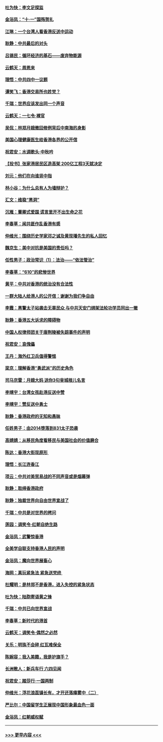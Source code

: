 #### [吐为快：李文足探监](../pages/nsc993/n11509622.md?t=09101355) 
#### [金浴凤：“十‧一”国殇贺礼](../pages/nsc993/n11509593.md?t=09101355) 
#### [江琳：一个台湾人看香港反送中运动](../pages/nsc993/n11509211.md?t=09101355) 
#### [耿静：中共最后的对头](../pages/nsc993/n11508308.md?t=09101355) 
#### [吕锡民：循环经济的基石——废弃物能源](../pages/nsc993/n11508212.md?t=09101355) 
#### [云鹤天：周恩来](../pages/nsc993/n11508055.md?t=09101355) 
#### [理悟：中共四中一议题](../pages/nsc993/n11507782.md?t=09101355) 
#### [谭笑飞：香港交易所也姓党？](../pages/nsc993/n11507753.md?t=09101355) 
#### [千瑞：世界应该发出同一个声音](../pages/nsc993/n11507290.md?t=09101355) 
#### [云鹤天：一七令‧裸官](../pages/nsc993/n11507177.md?t=09101355) 
#### [吴侃：林郑月娥撤回修例背后中南海的身影](../pages/nsc993/n11506876.md?t=09101355) 
#### [美国心理健康医生给香港各界的公开信](../pages/nsc993/n11506809.md?t=09101355) 
#### [祝君安：水调歌头‧中秋吟](../pages/nsc993/n11506758.md?t=09101355) 
#### [【投书】张家港居民区造高架 200亿工程3天就决定](../pages/nsc993/n11506682.md?t=09101355) 
#### [刘元：他们在向谁竖中指](../pages/nsc993/n11505384.md?t=09101355) 
#### [林小谷：为什么总有人为墙辩护？](../pages/nsc993/n11505226.md?t=09101355) 
#### [汇文：维稳“黑洞”](../pages/nsc993/n11504347.md?t=09101355) 
#### [沉雁：董卿式爱国 谎言里开不出生命之花](../pages/nsc993/n11503215.md?t=09101355) 
#### [李春草：闻共匪作乱香港有感](../pages/nsc993/n11503072.md?t=09101355) 
#### [仲维光：围绕历史学家邓之诚及黄现璠先生的私人回忆](../pages/nsc993/n11501330.md?t=09101355) 
#### [魏京生：美中对抗是美国的责任吗？](../pages/nsc993/n11500723.md?t=09101355) 
#### [任性男子：政治常识（1）：法治——“依法管治”](../pages/nsc993/n11500791.md?t=09101355) 
#### [李春草：“610”的悲惨世界](../pages/nsc993/n11501141.md?t=09101355) 
#### [黄平：中共对香港的统治没有合法性](../pages/nsc993/n11499473.md?t=09101355) 
#### [一群大陆人给港人的公开信：谢谢为我们争自由](../pages/nsc993/n11500402.md?t=09101355) 
#### [李霞：黑警太子站袭击无辜民众 与中共天安门绑架法轮功学员同出一辙](../pages/nsc993/n11499805.md?t=09101355) 
#### [耿静：香港五大诉求的障碍物](../pages/nsc993/n11497578.md?t=09101355) 
#### [中国人权律师团关于唐荆陵被失踪事件的声明](../pages/nsc993/n11500014.md?t=09101355) 
#### [祝君安：哀傀儡](../pages/nsc993/n11499776.md?t=09101355) 
#### [王丹：海外红卫兵值得警惕](../pages/nsc993/n11498138.md?t=09101355) 
#### [梁京：理解香港“勇武派”的历史角色](../pages/nsc993/n11498006.md?t=09101355) 
#### [司马京雷：月娥大妈  送你3句皇城根儿名言](../pages/nsc993/n11497885.md?t=09101355) 
#### [李靖宇：台湾女孩赴港反送中赞](../pages/nsc993/n11497721.md?t=09101355) 
#### [李靖宇：赞反送中勇士](../pages/nsc993/n11497452.md?t=09101355) 
#### [耿静：香港政府的无知和愚昧](../pages/nsc993/n11494238.md?t=09101355) 
#### [任姓男子：由2014堕落到831太子恐袭](../pages/nsc993/n11496683.md?t=09101355) 
#### [高婧婧：从移民角度看移民与美国社会的价值磨合](../pages/nsc993/n11495757.md?t=09101355) 
#### [陈达：香港大街现原形 ](../pages/nsc993/n11495441.md?t=09101355) 
#### [理悟：长江连香江](../pages/nsc993/n11495377.md?t=09101355) 
#### [项云：中共对美贸易战的不同声音或是烟幕弹](../pages/nsc993/n11494929.md?t=09101355) 
#### [耿静：取缔香港政府](../pages/nsc993/n11494218.md?t=09101355) 
#### [耿静：独裁世界向自由世界宣战了](../pages/nsc993/n11494190.md?t=09101355) 
#### [千瑞：中共是对世界的拷问](../pages/nsc993/n11493021.md?t=09101355) 
#### [莲园：调笑令‧红朝自绝生路](../pages/nsc993/n11493011.md?t=09101355) 
#### [金浴凤：武警惊香港](../pages/nsc993/n11492994.md?t=09101355) 
#### [全美学自联支持香港人民的声明](../pages/nsc993/n11492630.md?t=09101355) 
#### [金浴凤：魔向世界展畜心](../pages/nsc993/n11492599.md?t=09101355) 
#### [海网：真玩紧急法 紧急送党终 ](../pages/nsc993/n11492535.md?t=09101355) 
#### [杜耀明：是林郑不是香港，进入失控的紧急状态](../pages/nsc993/n11491420.md?t=09101355) 
#### [吐为快：陆胞寄语黄之锋](../pages/nsc993/n11491117.md?t=09101355) 
#### [千瑞：中共已向世界宣战](../pages/nsc993/n11490123.md?t=09101355) 
#### [李春草：新时代的港首](../pages/nsc993/n11489864.md?t=09101355) 
#### [云鹤天：调笑令·偶然之必然](../pages/nsc993/n11489701.md?t=09101355) 
#### [关乐：明珠不会碎 红瓦难保全](../pages/nsc993/n11489647.md?t=09101355) 
#### [陈婉容：我入美籍，我是护旗手？](../pages/nsc993/n11487908.md?t=09101355) 
#### [长洲散人：新兵车行 六四见闻](../pages/nsc993/n11487729.md?t=09101355) 
#### [祝君安：踏莎行‧一国两制](../pages/nsc993/n11487699.md?t=09101355) 
#### [仲维光：浮花浪蕊镇长有，才开还落瘴雾中（二）](../pages/nsc993/n11483286.md?t=09101355) 
#### [严比尔：中国留学生正展现中国形象最血色一面](../pages/nsc993/n11485145.md?t=09101355) 
#### [金浴凤：红朝威权赋](../pages/nsc993/n11485191.md?t=09101355) 

----
#### [ >>> 更早内容 <<< ](../indexes/nsc993-earlier.md)
